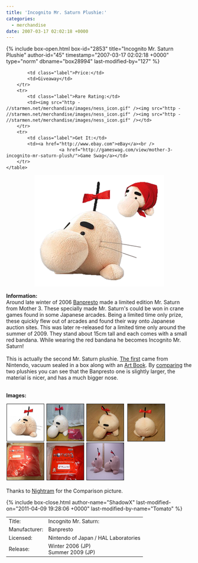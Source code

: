 ```yaml
---
title: 'Incognito Mr. Saturn Plushie:'
categories:
  - merchandise
date: 2007-03-17 02:02:18 +0000
---
```

{% include box-open.html box-id="2853" title="Incognito Mr. Saturn Plushie" author-id="45" timestamp="2007-03-17 02:02:18 +0000" type="norm" dbname="box28994" last-modified-by="127" %}
<div class="gameinfo">
	<table>
		<tr>
			<td class="label">Title:</td>
			<td> Incognito Mr. Saturn:</td>
		</tr>
		<tr>
			<td class="label">Manufacturer:</td>
			<td>Banpresto</td>
		</tr>
		<tr>
			<td class="label">Licensed:</td>
			<td>Nintendo of Japan / HAL Laboratories</td>
		</tr>
		<tr>
			<td class="label">Release:</td>
			<td> Winter 2006 (JP) <br />
         Summer 2009 (JP)</td>
		</tr>
		<tr>

			<td class="label">Price:</td>
			<td>Giveaway</td>
		</tr>
		<tr>
			<td class="label">Rare Rating:</td>
			<td><img src="http - //starmen.net/merchandise/images/ness_icon.gif" /><img src="http - //starmen.net/merchandise/images/ness_icon.gif" /><img src="http - //starmen.net/merchandise/images/ness_icon.gif" /></td>
		</tr>
		<tr>
			<td class="label">Get It:</td>
			<td><a href="http://www.ebay.com">eBay</a><br />
                        <a href="http://gameswag.com/view/mother-3-incognito-mr-saturn-plush/">Game Swag</a></td>
		</tr>
	</table>
</div>



<p>
	<center>
	<img src="/merchandise/images/ims_plushie_title.png" border="0" alt="Incognito Mr. Saturn Plushie" />
	</center>
</p>

<b>Information:</b>
	<br />
	Around late winter of 2006 <a href="http://www.banpresto.co.jp/japan/amuse0612/item/spz/44003.html">Banpresto</a> 
	made a limited edition Mr. Saturn from Mother 3. These specially made Mr. Saturn's could 
	be won in crane games found in some Japanese arcades. Being a limited time only prize, 
	these quickly flew out of arcades and found their way onto Japanese auction sites. This was later re-released for a limited time only around the summer of 2009. They 
	stand about 15cm tall and each comes with a small red bandana. While wearing the red 
	bandana he becomes Incognito Mr. Saturn!
	<br /><br />
	This is actually the second Mr. Saturn plushie. <a href="http://starmen.net/merchandise/misc/msplushie.php">The first</a> 
	came from Nintendo, vacuum sealed in a box along with an <a href="http://starmen.net/merchandise/misc/m12artbook.php">Art Book</a>. 
	By <a href="http - //starmen.net/merchandise/images//merchandise/images/ims_plushie_comparison.jpg">comparing</a> the two plushies you can 
	see that the Banpresto one is slightly larger, the material is nicer, and has a much bigger nose.
<br /><br />

<b>Images:</b>
	<br />

<a href="/merchandise/images/ims_plushie1.jpg" ><img src="/merchandise/images/ims_plushie1.jpg" title="Incognito Mr. Saturn" border="1" width="100" height="100" hspace="1" /></a>
<a href="/merchandise/images/ims_plushie2.jpg" ><img src="/merchandise/images/ims_plushie2.jpg" title="Incognito Mr. Saturn" border="1" width="100" height="100" hspace="1" /></a>
<a href="/merchandise/images/ims_plushie3.jpg" ><img src="/merchandise/images/ims_plushie3.jpg" title="Incognito Mr. Saturn" border="1" width="100" height="100" hspace="1" /></a>
<a href="/merchandise/images/ims_plushie4.jpg" ><img src="/merchandise/images/ims_plushie4.jpg" title="Incognito Mr. Saturn" border="1" width="100" height="100" hspace="4" /></a>
<a href="/merchandise/images/ims_plushie_bandana.jpg" ><img src="/merchandise/images/ims_plushie_bandana.jpg" title="Bandana" border="1" width="100" height="100" hspace="1" /></a>
<a href="/merchandise/images/ims_plushie_tag.jpg" ><img src="/merchandise/images/ims_plushie_tag.jpg" title="Tag" border="1" width="100" height="100" hspace="1" /></a>
<a href="/merchandise/images/ims_plushie_comparison.jpg" ><img src="/merchandise/images/ims_plushie_comparison.jpg" title="Comparison" border="1" width="100" height="100" hspace="1" /></a>
	<br /><br />
	Thanks to <a href="http://forum.starmen.net/?t=usrinfo&id=8038">Nightram</a> for the Comparison picture.

{% include box-close.html author-name="ShadowX" last-modified-on="2011-04-09 19:28:06 +0000" last-modified-by-name="Tomato" %}

